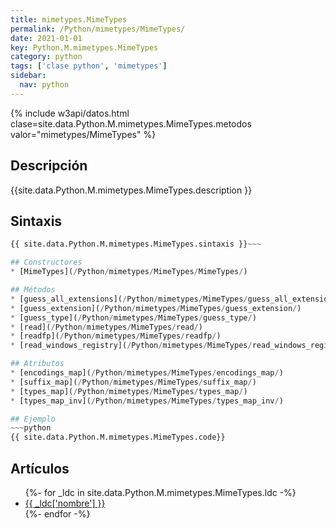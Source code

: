 ```yaml
---
title: mimetypes.MimeTypes
permalink: /Python/mimetypes/MimeTypes/
date: 2021-01-01
key: Python.M.mimetypes.MimeTypes
category: python
tags: ['clase python', 'mimetypes']
sidebar: 
  nav: python
---
```


{% include w3api/datos.html clase=site.data.Python.M.mimetypes.MimeTypes.metodos valor="mimetypes/MimeTypes" %}

## Descripción
{{site.data.Python.M.mimetypes.MimeTypes.description }}

## Sintaxis
~~~python
{{ site.data.Python.M.mimetypes.MimeTypes.sintaxis }}~~~

## Constructores
* [MimeTypes](/Python/mimetypes/MimeTypes/MimeTypes/)

## Métodos
* [guess_all_extensions](/Python/mimetypes/MimeTypes/guess_all_extensions/)
* [guess_extension](/Python/mimetypes/MimeTypes/guess_extension/)
* [guess_type](/Python/mimetypes/MimeTypes/guess_type/)
* [read](/Python/mimetypes/MimeTypes/read/)
* [readfp](/Python/mimetypes/MimeTypes/readfp/)
* [read_windows_registry](/Python/mimetypes/MimeTypes/read_windows_registry/)

## Atributos
* [encodings_map](/Python/mimetypes/MimeTypes/encodings_map/)
* [suffix_map](/Python/mimetypes/MimeTypes/suffix_map/)
* [types_map](/Python/mimetypes/MimeTypes/types_map/)
* [types_map_inv](/Python/mimetypes/MimeTypes/types_map_inv/)

## Ejemplo
~~~python
{{ site.data.Python.M.mimetypes.MimeTypes.code}}
~~~

## Artículos
<ul>
{%- for _ldc in site.data.Python.M.mimetypes.MimeTypes.ldc -%}
   <li>
       <a href="{{_ldc['url'] }}">{{ _ldc['nombre'] }}</a>
   </li>
{%- endfor -%}
</ul>
